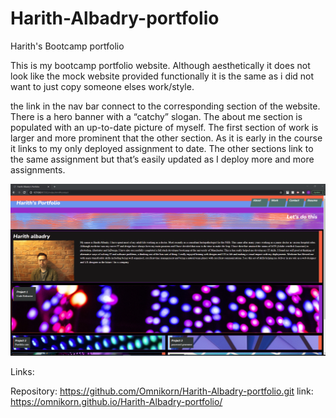 # Harith-Albadry-portfolio
Harith's Bootcamp portfolio

This is my bootcamp portfolio website. Although aesthetically it does not look like the mock website provided functionally it is the same as i did not want to just copy someone elses work/style. 

the link in the nav bar connect to the corresponding section of the website. 
There is a hero banner with a “catchy” slogan. 
The about me section is populated with an up-to-date picture of myself. 
The first section of work is larger and more prominent that the other section. As it is early in the course it links to my only deployed assignment to date. The other sections link to the same assignment but that’s easily updated as I deploy more and more assignments. 


![Getting started](/pics/harith_portfolio.png)

Links:

Repository: https://github.com/Omnikorn/Harith-Albadry-portfolio.git
link: https://omnikorn.github.io/Harith-Albadry-portfolio/